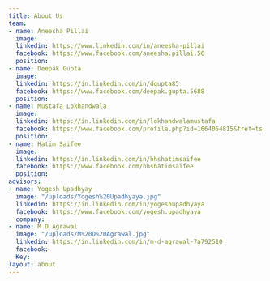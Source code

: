 ```yaml
---
title: About Us
team:
- name: Aneesha Pillai
  image: 
  linkedin: https://www.linkedin.com/in/aneesha-pillai
  facebook: https://www.facebook.com/aneesha.pillai.56
  position: 
- name: Deepak Gupta
  image: 
  linkedin: https://in.linkedin.com/in/dgupta85
  facebook: https://www.facebook.com/deepak.gupta.5688
  position: 
- name: Mustafa Lokhandwala
  image: 
  linkedin: https://in.linkedin.com/in/lokhandwalamustafa
  facebook: https://www.facebook.com/profile.php?id=1664054815&fref=ts
  position: 
- name: Hatim Saifee
  image: 
  linkedin: https://in.linkedin.com/in/hhshatimsaifee
  facebook: https://www.facebook.com/hhshatimsaifee
  position: 
advisors:
- name: Yogesh Upadhyay
  image: "/uploads/Yogesh%20Upadhyaya.jpg"
  linkedin: https://in.linkedin.com/in/yogeshupadhyaya
  facebook: https://www.facebook.com/yogesh.upadhyaya
  company: 
- name: M D Agrawal
  image: "/uploads/M%20D%20Agrawal.jpg"
  linkedin: https://in.linkedin.com/in/m-d-agrawal-7a792510
  facebook: 
  Key: 
layout: about
---
```



